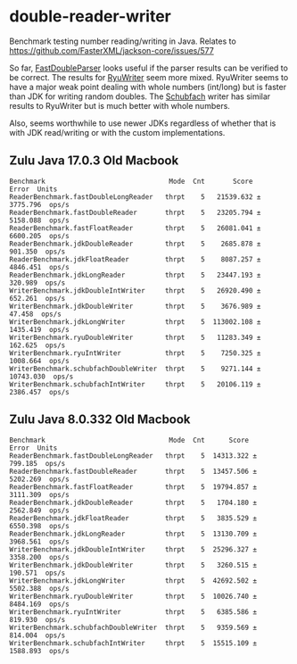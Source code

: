 # double-reader-writer
Benchmark testing number reading/writing in Java. Relates to https://github.com/FasterXML/jackson-core/issues/577

So far, [FastDoubleParser](https://github.com/FasterXML/jackson-core/pull/747) looks useful if the parser results can be verified to be correct. The results for [RyuWriter](https://github.com/FasterXML/jackson-core/pull/749) seem more mixed. RyuWriter seems to have a major weak point dealing with whole numbers (int/long) but is faster than JDK for writing random doubles. The [Schubfach](https://github.com/pjfanning/double-reader-writer/issues/1) writer has similar results to RyuWriter but is much better with whole numbers.

Also, seems worthwhile to use newer JDKs regardless of whether that is with JDK read/writing or with the custom implementations.


## Zulu Java 17.0.3 Old Macbook

```
Benchmark                               Mode  Cnt       Score       Error  Units
ReaderBenchmark.fastDoubleLongReader   thrpt    5   21539.632 ±  3775.796  ops/s
ReaderBenchmark.fastDoubleReader       thrpt    5   23205.794 ±  5158.088  ops/s
ReaderBenchmark.fastFloatReader        thrpt    5   26081.041 ±  6600.205  ops/s
ReaderBenchmark.jdkDoubleReader        thrpt    5    2685.878 ±   901.350  ops/s
ReaderBenchmark.jdkFloatReader         thrpt    5    8087.257 ±  4846.451  ops/s
ReaderBenchmark.jdkLongReader          thrpt    5   23447.193 ±   320.989  ops/s
WriterBenchmark.jdkDoubleIntWriter     thrpt    5   26920.490 ±   652.261  ops/s
WriterBenchmark.jdkDoubleWriter        thrpt    5    3676.989 ±    47.458  ops/s
WriterBenchmark.jdkLongWriter          thrpt    5  113002.108 ±  1435.419  ops/s
WriterBenchmark.ryuDoubleWriter        thrpt    5   11283.349 ±   162.625  ops/s
WriterBenchmark.ryuIntWriter           thrpt    5    7250.325 ±  1008.664  ops/s
WriterBenchmark.schubfachDoubleWriter  thrpt    5    9271.144 ± 10743.030  ops/s
WriterBenchmark.schubfachIntWriter     thrpt    5   20106.119 ±  2386.457  ops/s
```

## Zulu Java 8.0.332 Old Macbook

```
Benchmark                               Mode  Cnt      Score      Error  Units
ReaderBenchmark.fastDoubleLongReader   thrpt    5  14313.322 ±  799.185  ops/s
ReaderBenchmark.fastDoubleReader       thrpt    5  13457.506 ± 5202.269  ops/s
ReaderBenchmark.fastFloatReader        thrpt    5  19794.857 ± 3111.309  ops/s
ReaderBenchmark.jdkDoubleReader        thrpt    5   1704.180 ± 2562.849  ops/s
ReaderBenchmark.jdkFloatReader         thrpt    5   3835.529 ± 6550.398  ops/s
ReaderBenchmark.jdkLongReader          thrpt    5  13130.709 ± 3968.561  ops/s
WriterBenchmark.jdkDoubleIntWriter     thrpt    5  25296.327 ± 3358.200  ops/s
WriterBenchmark.jdkDoubleWriter        thrpt    5   3260.515 ±  190.571  ops/s
WriterBenchmark.jdkLongWriter          thrpt    5  42692.502 ± 5502.388  ops/s
WriterBenchmark.ryuDoubleWriter        thrpt    5  10026.740 ± 8484.169  ops/s
WriterBenchmark.ryuIntWriter           thrpt    5   6385.586 ±  819.930  ops/s
WriterBenchmark.schubfachDoubleWriter  thrpt    5   9359.569 ±  814.004  ops/s
WriterBenchmark.schubfachIntWriter     thrpt    5  15515.109 ± 1588.893  ops/s
```
